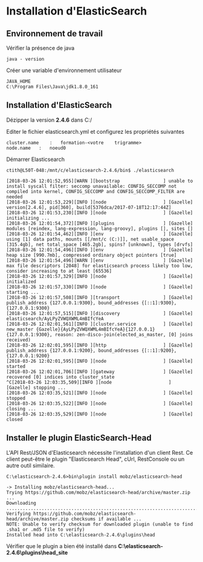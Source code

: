 # Installation d'ElasticSearch

## Environnement de travail
Vérifier la présence de java
```shell
java - version
```

Créer une variable d'environnement utilisateur
```shell
JAVA_HOME
C:\Program Files\Java\jdk1.8.0_161
```
## Installation d'ElasticSearch
Dézipper la version **2.4.6** dans C:/

Editer	le	fichier	elasticsearch.yml	et	configurez	les	propriétés	suivantes
```shell
cluster.name	:	formation-<votre	trigramme>
node.name	:	noeud0 
```
Démarrer	Elasticsearch 
```shell
ctith@L50T-048:/mnt/c/elasticsearch-2.4.6/bin$ ./elasticsearch

[2018-03-26 12:01:52,955][WARN ][bootstrap                ] unable to install syscall filter: seccomp unavailable: CONFIG_SECCOMP not compiled into kernel, CONFIG_SECCOMP and CONFIG_SECCOMP_FILTER are needed
[2018-03-26 12:01:53,229][INFO ][node                     ] [Gazelle] version[2.4.6], pid[360], build[5376dca/2017-07-18T12:17:44Z]
[2018-03-26 12:01:53,230][INFO ][node                     ] [Gazelle] initializing ...
[2018-03-26 12:01:54,372][INFO ][plugins                  ] [Gazelle] modules [reindex, lang-expression, lang-groovy], plugins [], sites []
[2018-03-26 12:01:54,462][INFO ][env                      ] [Gazelle] using [1] data paths, mounts [[/mnt/c (C:)]], net usable_space [315.4gb], net total_space [465.2gb], spins? [unknown], types [drvfs]
[2018-03-26 12:01:54,496][INFO ][env                      ] [Gazelle] heap size [990.7mb], compressed ordinary object pointers [true]
[2018-03-26 12:01:54,496][WARN ][env                      ] [Gazelle] max file descriptors [2048] for elasticsearch process likely too low, consider increasing to at least [65536]
[2018-03-26 12:01:57,329][INFO ][node                     ] [Gazelle] initialized
[2018-03-26 12:01:57,330][INFO ][node                     ] [Gazelle] starting ...
[2018-03-26 12:01:57,508][INFO ][transport                ] [Gazelle] publish_address {127.0.0.1:9300}, bound_addresses {[::1]:9300}, {127.0.0.1:9300}
[2018-03-26 12:01:57,515][INFO ][discovery                ] [Gazelle] elasticsearch/AyLPyZVWQXWML4mBIfcYeA
[2018-03-26 12:02:01,561][INFO ][cluster.service          ] [Gazelle] new_master {Gazelle}{AyLPyZVWQXWML4mBIfcYeA}{127.0.0.1}{127.0.0.1:9300}, reason: zen-disco-join(elected_as_master, [0] joins received)
[2018-03-26 12:02:01,595][INFO ][http                     ] [Gazelle] publish_address {127.0.0.1:9200}, bound_addresses {[::1]:9200}, {127.0.0.1:9200}
[2018-03-26 12:02:01,595][INFO ][node                     ] [Gazelle] started
[2018-03-26 12:02:01,706][INFO ][gateway                  ] [Gazelle] recovered [0] indices into cluster_state
^C[2018-03-26 12:03:35,509][INFO ][node                     ] [Gazelle] stopping ...
[2018-03-26 12:03:35,521][INFO ][node                     ] [Gazelle] stopped
[2018-03-26 12:03:35,522][INFO ][node                     ] [Gazelle] closing ...
[2018-03-26 12:03:35,529][INFO ][node                     ] [Gazelle] closed
```

## Installer le plugin ElasticSearch-Head
L'API	Rest/JSON	d'Elasticsearch	nécessite	l'installation	d'un	client	Rest.	Ce	client peut-être	le	plugin	"Elasticsearch	Head",	cUrl,	RestConsole	ou	un	autre	outil	similaire. 

```shell
C:\elasticsearch-2.4.6>bin\plugin install mobz/elasticsearch-head

-> Installing mobz/elasticsearch-head...
Trying https://github.com/mobz/elasticsearch-head/archive/master.zip ...
Downloading .............................................................................................................................................................................................................................................................................................................................................................................................................................................................................................................................................................................................................................................DONE
Verifying https://github.com/mobz/elasticsearch-head/archive/master.zip checksums if available ...
NOTE: Unable to verify checksum for downloaded plugin (unable to find .sha1 or .md5 file to verify)
Installed head into C:\elasticsearch-2.4.6\plugins\head
```

Vérifier que le plugin a bien été installé dans **C:\elasticsearch-2.4.6\plugins\head\_site**
